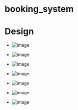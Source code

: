 # booking_system

Design
=========

* ![image](https://cloud.githubusercontent.com/assets/13240251/9074800/1b5d4638-3ad3-11e5-8a05-4078f8ac159e.png)

* ![image](https://cloud.githubusercontent.com/assets/13240251/9075009/89d0e424-3ad5-11e5-8fae-4be50ebd8600.png)

* ![image](https://cloud.githubusercontent.com/assets/13240251/9075032/b265a168-3ad5-11e5-8f2b-267b1d8860e2.png)

* ![image](https://cloud.githubusercontent.com/assets/13240251/9075038/c3ded9a0-3ad5-11e5-8139-fe1b0a98524b.png)

* ![image](https://cloud.githubusercontent.com/assets/13240251/9075049/ddf9b350-3ad5-11e5-86b3-fac9646bf4cf.png)

* ![image](https://cloud.githubusercontent.com/assets/13240251/9075067/0864b7f2-3ad6-11e5-9160-98a53404ae4d.png)

* ![image](https://cloud.githubusercontent.com/assets/13240251/9075078/1d96005e-3ad6-11e5-836f-8fb2ac56845a.png)

